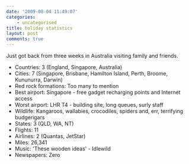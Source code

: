 ```yaml
---
date: '2009-08-04 11:49:07'
categories:
    - uncategorised
title: holiday statistics
layout: post
comments: true
---
```


Just got back from three weeks in Australia visiting family and friends.

-   Countries: 3 (England, Singapore, Australia)
-   Cities: 7 (Singapore, Brisbane, Hamilton Island, Perth, Broome,
    Kununurra, Darwin)
-   Red rock formations: Too many to mention
-   Best airport: Singapore - free gadget recharging points and Internet
    access
-   Worst airport: LHR T4 - building site, long queues, surly staff
-   Wildlife: Kangaroos, wallabies, crocodiles, spiders and, err,
    terrifying budgerigars
-   States: 3 (QLD, WA, NT)
-   Flights: 11
-   Airlines: 2 (Quantas, JetStar)
-   Miles: 26,341
-   Music: 'These wooden ideas' - Idlewild
-   Newspapers: Zero

